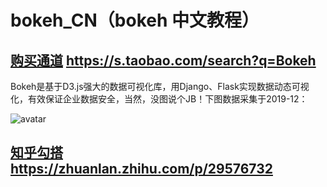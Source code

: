 # bokeh_CN（bokeh 中文教程）  
## [购买通道](https://s.taobao.com/search?q=Bokeh) https://s.taobao.com/search?q=Bokeh  

Bokeh是基于D3.js强大的数据可视化库，用Django、Flask实现数据动态可视化，有效保证企业数据安全，当然，没图说个JB！下图数据采集于2019-12：

 

![avatar](pic3.zhimg.com/80/v2-c66cc9761380d8c95032714bca76307e_720w.jpg)

 
 
## [知乎勾搭](https://zhuanlan.zhihu.com/p/29576732) https://zhuanlan.zhihu.com/p/29576732
